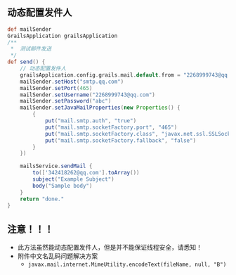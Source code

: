 ## 动态配置发件人

```groovy
def mailSender
GrailsApplication grailsApplication
/**
 *  测试邮件发送
 */
def send() {
    // 动态配置发件人
    grailsApplication.config.grails.mail.default.from = "2268999743@qq.com"
    mailSender.setHost("smtp.qq.com")
    mailSender.setPort(465)
    mailSender.setUsername("2268999743@qq.com")
    mailSender.setPassword("abc")
    mailSender.setJavaMailProperties(new Properties() {
        {
            put("mail.smtp.auth", "true")
            put("mail.smtp.socketFactory.port", "465")
            put("mail.smtp.socketFactory.class", "javax.net.ssl.SSLSocketFactory")
            put("mail.smtp.socketFactory.fallback", "false")
        }
    })

    mailsService.sendMail {
        to(['342418262@qq.com'].toArray())
        subject("Example Subject")
        body("Sample body")
    }
    return "done."
}
```

## 注意！！！
* 此方法虽然能动态配置发件人，但是并不能保证线程安全，请悉知！
* 附件中文名乱码问题解决方案
    * `javax.mail.internet.MimeUtility.encodeText(fileName, null, "B")`
